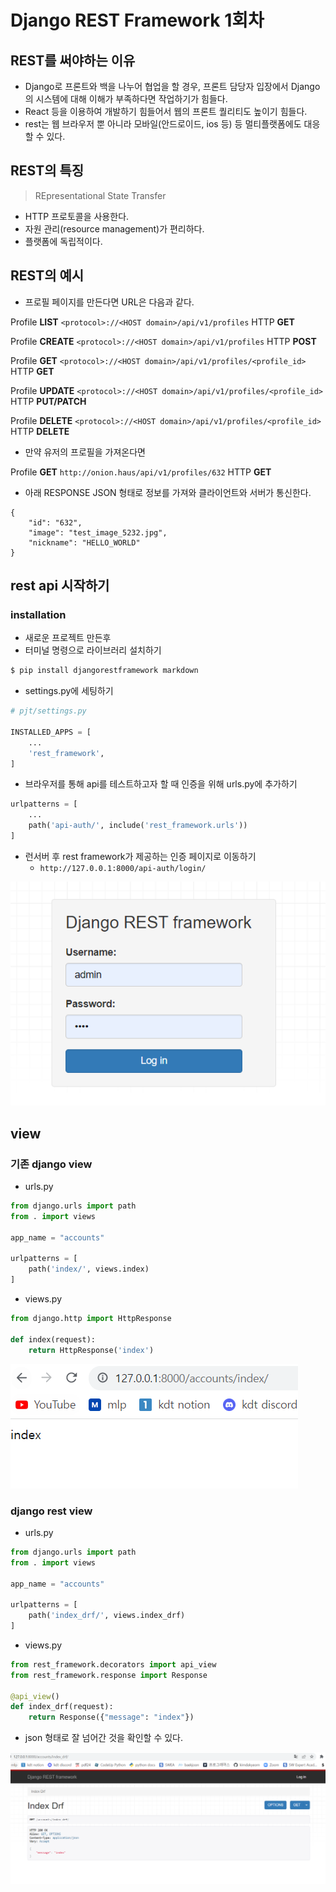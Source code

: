 # Django REST Framework 1회차
## REST를 써야하는 이유
- Django로 프론트와 백을 나누어 협업을 할 경우, 프론트 담당자 입장에서 Django의 시스템에 대해 이해가 부족하다면 작업하기가 힘들다.
- React 등을 이용하여 개발하기 힘들어서 웹의 프론트 퀄리티도 높이기 힘들다.
- rest는 웹 브라우저 뿐 아니라 모바일(안드로이드, ios 등) 등 멀티플랫폼에도 대응할 수 있다.

## REST의 특징
> REpresentational State Transfer
- HTTP 프로토콜을 사용한다.
- 자원 관리(resource management)가 편리하다.
- 플랫폼에 독립적이다.

## REST의 예시
- 프로필 페이지를 만든다면 URL은 다음과 같다.

Profile **LIST** `<protocol>://<HOST domain>/api/v1/profiles` HTTP **GET**

Profile **CREATE** `<protocol>://<HOST domain>/api/v1/profiles` HTTP **POST**

Profile **GET** `<protocol>://<HOST domain>/api/v1/profiles/<profile_id>` HTTP **GET**

Profile **UPDATE** `<protocol>://<HOST domain>/api/v1/profiles/<profile_id>` HTTP **PUT/PATCH**

Profile **DELETE** `<protocol>://<HOST domain>/api/v1/profiles/<profile_id>` HTTP **DELETE**

- 만약 유저의 프로필을 가져온다면

Profile **GET** `http://onion.haus/api/v1/profiles/632` HTTP **GET**

- 아래 RESPONSE JSON 형태로 정보를 가져와 클라이언트와 서버가 통신한다.

```
{
    "id": "632",
    "image": "test_image_5232.jpg",
    "nickname": "HELLO_WORLD"
}
```

## rest api 시작하기
### installation
- 새로운 프로젝트 만든후
- 터미널 명령으로 라이브러리 설치하기
```bash
$ pip install djangorestframework markdown
```

- settings.py에 세팅하기
```python
# pjt/settings.py

INSTALLED_APPS = [
    ...
    'rest_framework',
]
```

- 브라우저를 통해 api를 테스트하고자 할 때 인증을 위해 urls.py에 추가하기
```python
urlpatterns = [
    ...
    path('api-auth/', include('rest_framework.urls'))
]
```

- 런서버 후 rest framework가 제공하는 인증 페이지로 이동하기
  - `http://127.0.0.1:8000/api-auth/login/`

![](./1.assets/login.PNG)

## view
### 기존 django view
- urls.py
```python
from django.urls import path
from . import views

app_name = "accounts"

urlpatterns = [
    path('index/', views.index)
]
```

- views.py
```python
from django.http import HttpResponse

def index(request):
    return HttpResponse('index')
```

![](./1.assets/djangoview.PNG)

### django rest view
- urls.py
```python
from django.urls import path
from . import views

app_name = "accounts"

urlpatterns = [
    path('index_drf/', views.index_drf)
]
```
- views.py
```python
from rest_framework.decorators import api_view
from rest_framework.response import Response

@api_view()
def index_drf(request):
    return Response({"message": "index"})
```

- json 형태로 잘 넘어간 것을 확인할 수 있다.

![](./1.assets/drfview.PNG)